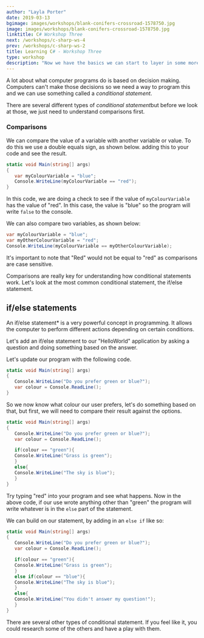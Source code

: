 ```yaml
---
author: "Layla Porter"
date: 2019-03-13
bgimage: images/workshops/blank-conifers-crossroad-1578750.jpg
image: images/workshops/blank-conifers-crossroad-1578750.jpg
linktitle: C# Workshop Three
next: /workshops/c-sharp-ws-4
prev: /workshops/c-sharp-ws-2
title: Learning C# - Workshop Three
type: workshop
description: "Now we have the basics we can start to layer in some more ideas. In this workshop we will learn how to use conditional statements"
---
```


A lot about what computer programs do is based on decision making.  Computers can't make those decisions so we need a way to program this and we can use something called a *conditional statement*.

There are several different types of *conditional statement*but before we look at those, we just need to understand comparisons first.

### Comparisons

We can compare the value of a variable with another variable or value.  To do this we use a double equals sign, as shown below.   adding this to your code and see the result.

```csharp
static void Main(string[] args)
{
   var myColourVariable = "blue";
   Console.WriteLine(myColourVariable == "red");
}

```
In this code, we are doing a check to see if the value of `myColourVariable` has the value of "red". In this case, the value is "blue" so the program will write `false` to the console.

We can also compare two variables, as shown below:

```csharp
var myColourVariable = "blue";
var myOtherColourVariable = "red";
Console.WriteLine(myColourVariable == myOtherColourVariable);
```
It's important to note that "Red" would not be equal to "red" as comparisons are case sensitive.

Comparisons are really key for understanding how conditional statements work. Let's look at the most common conditional statement, the if/else statement.

## if/else statements

An if/else statement* is a very powerful concept in programming. It allows the computer to perform different actions depending on certain conditions. 

Let's add an if/else statement to our "HelloWorld" application by asking a question and doing something based on the answer.

Let's update our program with the following code.

```csharp
static void Main(string[] args)
{
   Console.WriteLine("Do you prefer green or blue?");
   var colour = Console.ReadLine();
}
```

So we now know what colour our user prefers, let's do something based on that, but first, we will need to compare their result against the options.

```csharp
static void Main(string[] args)
{
   Console.WriteLine("Do you prefer green or blue?");
   var colour = Console.ReadLine();

   if(colour == "green"){
   Console.WriteLine("Grass is green");
   }
   else{
   Console.WriteLine("The sky is blue");
   }
}
```
Try typing "red" into your program and see what happens.
Now in the above code, if our use wrote anything other than "green" the program will write whatever is in the `else` part of the statement.

We can build on our statement, by adding in an `else if` like so:
```csharp
static void Main(string[] args)
{
   Console.WriteLine("Do you prefer green or blue?");
   var colour = Console.ReadLine();

   if(colour == "green"){
   Console.WriteLine("Grass is green");
   }
   else if(colour == "blue"){
   Console.WriteLine("The sky is blue");
   }
   else{
   Console.WriteLine("You didn't answer my question!");
   }
}
```
There are several other types of conditional statement. If you feel like it, you could research some of the others and have a play with them.
